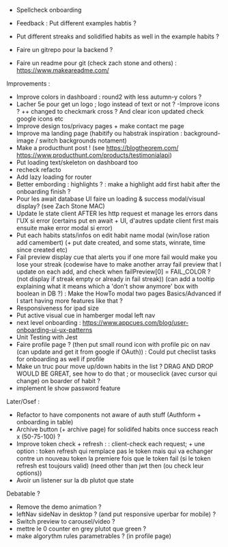 - Spellcheck onboarding

- Feedback
: Put different examples habtis ?

- Put different streaks and solidified habits as well in the example habits ?
- Faire un gitrepo pour la backend ?
- Faire un readme pour git (check zach stone and others) : https://www.makeareadme.com/

Improvements :
- Improve colors in dashboard : round2 with less autumn-y colors ?
- Lacher 5e pour get un logo ; logo instead of text or not ?
-Improve icons ? ++ changed to checkmark cross ? And clear icon updated check google icons etc
- Improve design tos/privacy pages + make contact me page
- Improve ma landing page (habitify ou habstrak inspiration : background-image / switch backgrounds notament)
- Make a producthunt post ! (see https://blogtheorem.com/ https://www.producthunt.com/products/testimonialapi)
- Put loading text/skeleton on dashboard too
- recheck refacto
- Add lazy loading for router
- Better embording : highlights ?
: make a highlight add first habit after the onboarding finish ?
- Pour les await database UI faire un loading & success modal/visual display? (see Zach Stone MAC)
- Update le state client AFTER les http request et manage les errors dans l'UX si error (certains put en await + UI, d'autres update client first mais ensuite make error modal si error)
- Put each habits stats/infos on edit habit name modal (win/lose ration add camembert) (+ put date created, and some stats, winrate, time since created etc)
- Fail preview display cue that alerts you if one more fail would make you lose your streak (codewise have to make another array fail preview that I update on each add, and check when failPreview[0] = FAIL_COLOR ? (not display if streak empty or already in fail streak)) (can add a tooltip explaining what it means which a 'don't show anymore' box with boolean in DB ?)
: Make the HowTo modal two pages Basics/Advanced if I start having more features like that ?
- Responsiveness for ipad size
- Put active visual cue in hamberger modal left nav
- next level onboarding : https://www.appcues.com/blog/user-onboarding-ui-ux-patterns
- Unit Testing with Jest
- Faire profile page ? (then put small round icon with profile pic on nav (can update and get it from google if OAuth))
: Could put checlist tasks for onboarding as well if profile 
- Make un truc pour move up/down habits in the list ? DRAG AND DROP WOULD BE GREAT, see how to do that ; or mouseclick (avec cursor qui change) on boarder of habit ?
- implement le show password feature

Later/Osef :
- Refactor to have components not aware of auth stuff (Authform + onboarding in table)
- Archive button (+ archive page) for solidifed habits once success reach x (50-75-100) ?
- Improve token check + refresh :
: client-check each request; + une option : token refresh qui remplace pas le token mais qui va echanger contre un nouveau token la premiere fois que le token fail (si le token refresh est toujours valid) (need other than jwt then (ou check leur options))
- Avoir un listener sur la db plutot que state

Debatable ?
- Remove the demo animation ?
- leftNav sideNav in desktop ? (and put responsive uperbar for mobile) ?
-  Switch preview to carousel/video ?
- mettre le 0 counter en grey plutot que green ?
- make algorythm rules parametrables ? (in profile page)